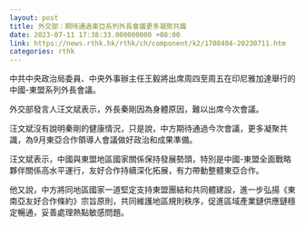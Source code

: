 ```yaml
---
layout: post
title: 外交部：期待通過東亞系列外長會議更多凝聚共識
date: 2023-07-11 17:38:33.000000000 +08:00
link: https://news.rthk.hk/rthk/ch/component/k2/1708404-20230711.htm
categories: rthk
---
```


中共中央政治局委員、中央外事辦主任王毅將出席周四至周五在印尼雅加達舉行的中國-東盟系列外長會議。

外交部發言人汪文斌表示，外長秦剛因為身體原因，難以出席今次會議。

汪文斌沒有說明秦剛的健康情況，只是說，中方期待通過今次會議，更多凝聚共識，為9月東亞合作領導人會議做好政治和成果準備。

汪文斌表示，中國與東盟地區國家關係保持發展勢頭，特別是中國-東盟全面戰略夥伴關係高水平運行，友好合作持續深化拓展，有力帶動整體東亞合作。

他又說，中方將同地區國家一道堅定支持東盟團結和共同體建設，進一步弘揚《東南亞友好合作條約》宗旨原則，共同維護地區規則秩序，促進區域產業鏈供應鏈穩定暢通，妥善處理熱點敏感問題。
